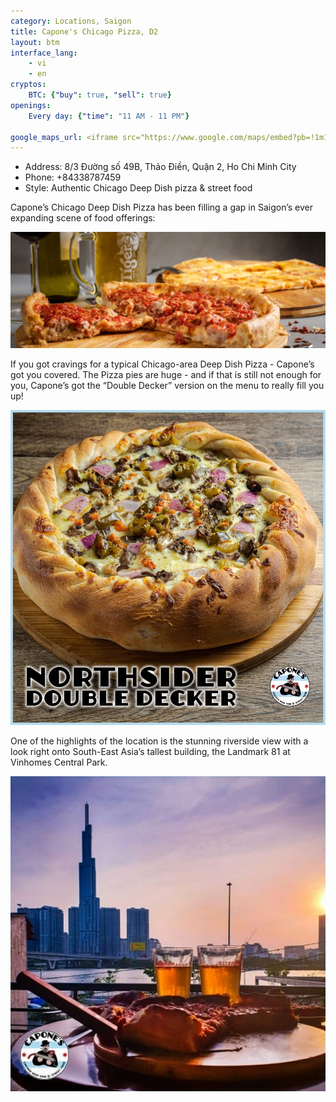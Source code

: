 ```yaml
---
category: Locations, Saigon
title: Capone's Chicago Pizza, D2 
layout: btm
interface_lang:
    - vi
    - en
cryptos:
    BTC: {"buy": true, "sell": true}
openings:
    Every day: {"time": "11 AM - 11 PM"}

google_maps_url: <iframe src="https://www.google.com/maps/embed?pb=!1m18!1m12!1m3!1d244.94510686130008!2d106.72832473619142!3d10.801989261775125!2m3!1f0!2f0!3f0!3m2!1i1024!2i768!4f13.1!3m3!1m2!1s0x3175261c702b633d%3A0xf72349ed39cdbe8b!2zOC8zIMSQxrDhu51uZyA0OUIsIFRo4bqjbyDEkGnhu4FuLCBRdeG6rW4gMiwgVGjDoG5oIHBo4buRIEjhu5MgQ2jDrSBNaW5oLCBWaWV0bmFt!5e0!3m2!1sen!2s!4v1698911022553!5m2!1sen!2s
---
```


* Address: 8/3 Đường số 49B, Thảo Điền, Quận 2, Ho Chi Minh City
* Phone: +84338787459
* Style: Authentic Chicago Deep Dish pizza & street food

Capone’s Chicago Deep Dish Pizza has been filling a gap in Saigon’s ever expanding scene of food offerings:

![](/images/capones/deep_fried.jpg)

If you got cravings for a typical Chicago-area Deep Dish Pizza - Capone’s got you covered. The Pizza pies are huge - and if that is still not enough for you, Capone’s got the “Double Decker” version on the menu to really fill you up!

![](/images/capones/double_decker.jpg)

One of the highlights of the location is the stunning riverside view with a look right onto South-East Asia’s tallest building, the Landmark 81 at Vinhomes Central Park.

![](/images/capones/capones.jpg)